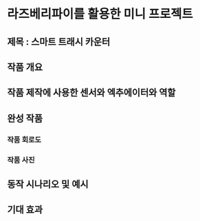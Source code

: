 # 라즈베리파이를 활용한 미니 프로젝트

## 제목 : 스마트 트래시 카운터

## 작품 개요

## 작품 제작에 사용한 센서와 엑추에이터와 역할

## 완성 작품

### 작품 회로도

### 작품 사진

## 동작 시나리오 및 예시

## 기대 효과
